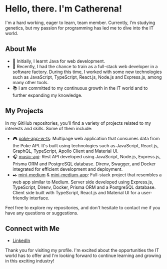 <!--
**icatherena/icatherena** is a ✨ _special_ ✨ repository because its `README.md` (this file) appears on your GitHub profile.

Here are some ideas to get you started:

- 🔭 I’m currently working on ...
- 🌱 I’m currently learning ...
- 👯 I’m looking to collaborate on ...
- 🤔 I’m looking for help with ...
- 💬 Ask me about ...
- 📫 How to reach me: ...
- 😄 Pronouns: ...
- ⚡ Fun fact: ...
-->
# Hello, there. I'm Catherena! 

I'm a hard working, eager to learn, team member. Currently, I'm studying genetics, but my passion for programming has led me to dive into the IT world.

## About Me

- 💼 Initially, I learnt Java for web development.
- 🌱 Recently, I had the chance to train as a full-stack web developer in a software factory. During this time, I worked with some new technologies such as JavaScript, TypeScript, React.js, Node.js and Express.js, among many other tools.
- 📚 I am committed to my continuous growth in the IT world and to further expanding my knowledge.

## My Projects

In my GitHub repositories, you'll find a variety of projects related to my interests and skills. Some of them include:

- 🎮 [poke-app-w-ts](https://github.com/icatherena/poke-app-w-ts): Multipage web application that consumes data from the Poke API. It's built using technologies such as JavaScript, React.js, GraphQL, TypeScript, Apollo Client and Material UI.
- 🎧 [music-api](https://github.com/icatherena/music-api): Rest API developed using JavaScript, Node.js, Express.js, Prisma ORM and PostgreSQL database. Direnv, Swagger, and Docker integrated for efficient development and deployment.
- ✒️ [mini-medium](https://github.com/icatherena/mini-medium) & [mini-medium-app](https://github.com/icatherena/mini-medium-app): Full-stack project that resembles a web app similar to Medium. Server side developed using Express.js, TypeScript, Direnv, Docker, Prisma ORM and a PostgreSQL database. Client side built with TypeScript, React.js and Material UI for a user-friendly interface.

Feel free to explore my repositories, and don't hesitate to contact me if you have any questions or suggestions.

## Connect with Me

- [LinkedIn](https://www.linkedin.com/in/catherena-beresovsky/)

Thank you for visiting my profile. I'm excited about the opportunities the IT world has to offer and I'm looking forward to continue learning and growing in this exciting industry!
